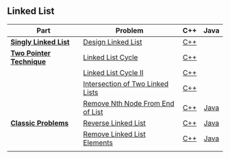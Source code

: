 ## Linked List

| Part | Problem | C++ | Java |
| --- | --- | :---: | :---: |
| [**Singly Linked List**](https://leetcode.com/explore/learn/card/linked-list/209/singly-linked-list/) | [Design Linked List](https://leetcode.com/explore/learn/card/linked-list/209/singly-linked-list/1290/) | [C++](01-Singly-Linked-List/01-Design-Linked-List/cpp-0707/) | |
| [**Two Pointer Technique**](https://leetcode.com/explore/learn/card/linked-list/214/two-pointer-technique/) | [Linked List Cycle](https://leetcode.com/explore/learn/card/linked-list/214/two-pointer-technique/1212/) | [C++](02-Two-Pointer-Technique/01-Linked-List-Cycle/cpp-0141/) | |
| | [Linked List Cycle II](https://leetcode.com/explore/learn/card/linked-list/214/two-pointer-technique/1214/) | [C++](02-Two-Pointer-Technique/02-Linked-List-Cycle-II/cpp-0142/) | |
| | [Intersection of Two Linked Lists](https://leetcode.com/explore/learn/card/linked-list/214/two-pointer-technique/1215/) | [C++](02-Two-Pointer-Technique/03-Intersection-of-Two-Linked-Lists/cpp-0160/) | |
| | [Remove Nth Node From End of List](https://leetcode.com/explore/learn/card/linked-list/214/two-pointer-technique/1296/) | [C++](02-Two-Pointer-Technique/04-Remove-Nth-Node-From-End-of-List/cpp-0019/) | [Java](02-Two-Pointer-Technique/04-Remove-Nth-Node-From-End-of-List/java-0019/) |
| [**Classic Problems**](https://leetcode.com/explore/learn/card/linked-list/219/classic-problems/) | [Reverse Linked List](https://leetcode.com/explore/learn/card/linked-list/219/classic-problems/1205/) | [C++](03-Classic-Problems/01-Reverse-Linked-List/cpp-0206/) | [Java](03-Classic-Problems/01-Reverse-Linked-List/java-0206/) |
| | [Remove Linked List Elements](https://leetcode.com/explore/learn/card/linked-list/219/classic-problems/1207/) | [C++](03-Classic-Problems/02-Remove-Linked-List-Elements/cpp-0203/) | [Java](03-Classic-Problems/02-Remove-Linked-List-Elements/java-0203/) |
| | | | |